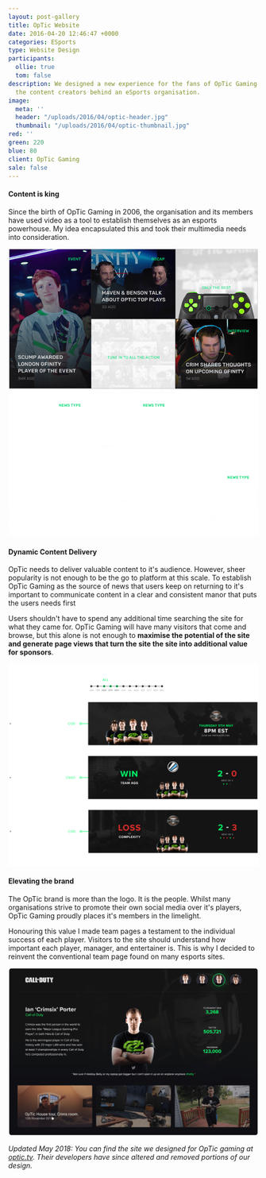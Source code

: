 ```yaml
---
layout: post-gallery
title: OpTic Website
date: 2016-04-20 12:46:47 +0000
categories: ESports
type: Website Design
participants:
  ollie: true
  tom: false
description: We designed a new experience for the fans of OpTic Gaming that empowers
  the content creators behind an eSports organisation.
image:
  meta: ''
  header: "/uploads/2016/04/optic-header.jpg"
  thumbnail: "/uploads/2016/04/optic-thumbnail.jpg"
red: ''
green: 220
blue: 80
client: OpTic Gaming
sale: false
---
```

#### Content is king

Since the birth of OpTic Gaming in 2006, the organisation and its members have used video as a tool to establish themselves as an esports powerhouse. My idea encapsulated this and took their multimedia needs into consideration.

![OpTic Gaming News](/uploads/2016/04/optic-img-1.png "Homepage Feed")

#### Dynamic Content Delivery

OpTic needs to deliver valuable content to it's audience. However, sheer popularity is not enough to be the go to platform at this scale. To establish OpTic Gaming as the source of news that users keep on returning to it's important to communicate content in a clear and consistent manor that puts the users needs first

Users shouldn't have to spend any additional time searching the site for what they came for. OpTic Gaming will have many visitors that come and browse, but this alone is not enough to **maximise the potential of the site and generate page views that turn the site the site into additional value for sponsors**.

![OpTic Gaming Matches](/uploads/2016/04/optic-img-2.png "Match Feed")

#### Elevating the brand

The OpTic brand is more than the logo. It is the people. Whilst many organisations strive to promote their own social media over it's players, OpTic Gaming proudly places it's members in the limelight.

Honouring this value I made team pages a testament to the individual success of each player. Visitors to the site should understand how important each player, manager, and entertainer is. This is why I decided to reinvent the conventional team page found on many esports sites.

![OpTic Gaming Team](/uploads/2016/04/optic-img-3.png "Team Player Profile")

_Updated May 2018: You can find the site we designed for OpTic gaming at_ [_optic.tv_](http://optic.tv/ "OpTic Website")_. Their developers have since altered and removed portions of our design._